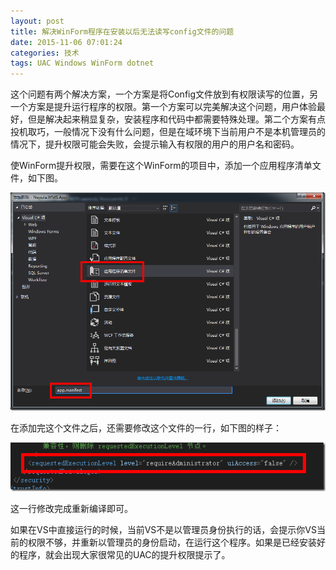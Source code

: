 ```yaml
---
layout: post
title: 解决WinForm程序在安装以后无法读写config文件的问题
date: 2015-11-06 07:01:24
categories: 技术
tags: UAC Windows WinForm dotnet
---
```


这个问题有两个解决方案，一个方案是将Config文件放到有权限读写的位置，另一个方案是提升运行程序的权限。第一个方案可以完美解决这个问题，用户体验最好，但是解决起来稍显复杂，安装程序和代码中都需要特殊处理。第二个方案有点投机取巧，一般情况下没有什么问题，但是在域环境下当前用户不是本机管理员的情况下，提升权限可能会失败，会提示输入有权限的用户的用户名和密码。

使WinForm提升权限，需要在这个WinForm的项目中，添加一个应用程序清单文件，如下图。

![](/images/2015/11/image.png)

在添加完这个文件之后，还需要修改这个文件的一行，如下图的样子：

![](/images/2015/11/image1.png)

这一行修改完成重新编译即可。

如果在VS中直接运行的时候，当前VS不是以管理员身份执行的话，会提示你VS当前的权限不够，并重新以管理员的身份启动，在运行这个程序。如果是已经安装好的程序，就会出现大家很常见的UAC的提升权限提示了。

